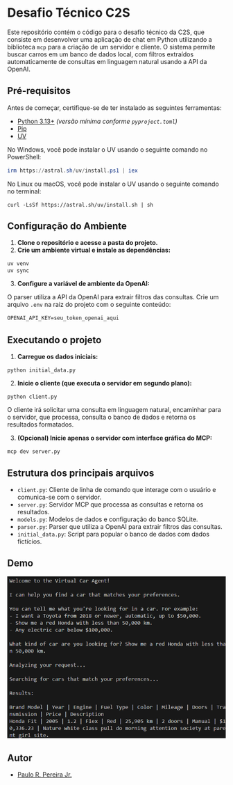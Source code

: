 # Desafio Técnico C2S

Este repositório contém o código para o desafio técnico da C2S, que consiste em desenvolver uma aplicação de chat em Python utilizando a biblioteca `mcp` para a criação de um servidor e cliente. O sistema permite buscar carros em um banco de dados local, com filtros extraídos automaticamente de consultas em linguagem natural usando a API da OpenAI.

## Pré-requisitos

Antes de começar, certifique-se de ter instalado as seguintes ferramentas:

- [Python 3.13+](https://www.python.org/downloads/) *(versão mínima conforme `pyproject.toml`)*
- [Pip](https://pip.pypa.io/en/stable/installation/)
- [UV](https://astral.sh/uv/)

No Windows, você pode instalar o UV usando o seguinte comando no PowerShell:

```powershell
irm https://astral.sh/uv/install.ps1 | iex
```

No Linux ou macOS, você pode instalar o UV usando o seguinte comando no terminal:

```shell
curl -LsSf https://astral.sh/uv/install.sh | sh
```

## Configuração do Ambiente

1. **Clone o repositório e acesse a pasta do projeto.**
2. **Crie um ambiente virtual e instale as dependências:**

```shell
uv venv
uv sync
```

3. **Configure a variável de ambiente da OpenAI:**

O parser utiliza a API da OpenAI para extrair filtros das consultas. Crie um arquivo `.env` na raiz do projeto com o seguinte conteúdo:

```bat
OPENAI_API_KEY=seu_token_openai_aqui
```

## Executando o projeto

1. **Carregue os dados iniciais:**

```shell
python initial_data.py
```

2. **Inicie o cliente (que executa o servidor em segundo plano):**

```shell
python client.py
```

O cliente irá solicitar uma consulta em linguagem natural, encaminhar para o servidor, que processa, consulta o banco de dados e retorna os resultados formatados.

3. **(Opcional) Inicie apenas o servidor com interface gráfica do MCP:**

```shell
mcp dev server.py
```

## Estrutura dos principais arquivos

- `client.py`: Cliente de linha de comando que interage com o usuário e comunica-se com o servidor.
- `server.py`: Servidor MCP que processa as consultas e retorna os resultados.
- `models.py`: Modelos de dados e configuração do banco SQLite.
- `parser.py`: Parser que utiliza a OpenAI para extrair filtros das consultas.
- `initial_data.py`: Script para popular o banco de dados com dados fictícios.

## Demo

![Demonstração do sistema](images/demo.png)

## Autor

- [Paulo R. Pereira Jr.](https://github.com/paulorobertouri)